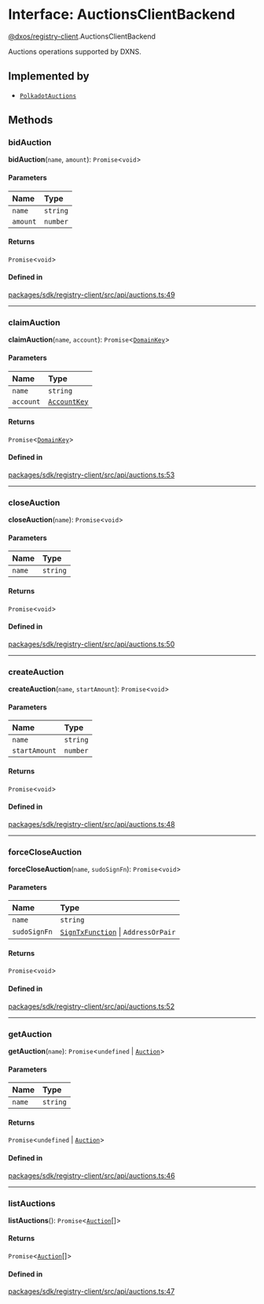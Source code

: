 # Interface: AuctionsClientBackend

[@dxos/registry-client](../modules/dxos_registry_client.md).AuctionsClientBackend

Auctions operations supported by DXNS.

## Implemented by

- [`PolkadotAuctions`](../classes/dxos_registry_client.PolkadotAuctions.md)

## Methods

### bidAuction

**bidAuction**(`name`, `amount`): `Promise`<`void`\>

#### Parameters

| Name | Type |
| :------ | :------ |
| `name` | `string` |
| `amount` | `number` |

#### Returns

`Promise`<`void`\>

#### Defined in

[packages/sdk/registry-client/src/api/auctions.ts:49](https://github.com/dxos/dxos/blob/main/packages/sdk/registry-client/src/api/auctions.ts#L49)

___

### claimAuction

**claimAuction**(`name`, `account`): `Promise`<[`DomainKey`](../classes/dxos_registry_client.DomainKey.md)\>

#### Parameters

| Name | Type |
| :------ | :------ |
| `name` | `string` |
| `account` | [`AccountKey`](../classes/dxos_registry_client.AccountKey.md) |

#### Returns

`Promise`<[`DomainKey`](../classes/dxos_registry_client.DomainKey.md)\>

#### Defined in

[packages/sdk/registry-client/src/api/auctions.ts:53](https://github.com/dxos/dxos/blob/main/packages/sdk/registry-client/src/api/auctions.ts#L53)

___

### closeAuction

**closeAuction**(`name`): `Promise`<`void`\>

#### Parameters

| Name | Type |
| :------ | :------ |
| `name` | `string` |

#### Returns

`Promise`<`void`\>

#### Defined in

[packages/sdk/registry-client/src/api/auctions.ts:50](https://github.com/dxos/dxos/blob/main/packages/sdk/registry-client/src/api/auctions.ts#L50)

___

### createAuction

**createAuction**(`name`, `startAmount`): `Promise`<`void`\>

#### Parameters

| Name | Type |
| :------ | :------ |
| `name` | `string` |
| `startAmount` | `number` |

#### Returns

`Promise`<`void`\>

#### Defined in

[packages/sdk/registry-client/src/api/auctions.ts:48](https://github.com/dxos/dxos/blob/main/packages/sdk/registry-client/src/api/auctions.ts#L48)

___

### forceCloseAuction

**forceCloseAuction**(`name`, `sudoSignFn`): `Promise`<`void`\>

#### Parameters

| Name | Type |
| :------ | :------ |
| `name` | `string` |
| `sudoSignFn` | [`SignTxFunction`](../types/dxos_registry_client.SignTxFunction.md) \| `AddressOrPair` |

#### Returns

`Promise`<`void`\>

#### Defined in

[packages/sdk/registry-client/src/api/auctions.ts:52](https://github.com/dxos/dxos/blob/main/packages/sdk/registry-client/src/api/auctions.ts#L52)

___

### getAuction

**getAuction**(`name`): `Promise`<`undefined` \| [`Auction`](dxos_registry_client.Auction.md)\>

#### Parameters

| Name | Type |
| :------ | :------ |
| `name` | `string` |

#### Returns

`Promise`<`undefined` \| [`Auction`](dxos_registry_client.Auction.md)\>

#### Defined in

[packages/sdk/registry-client/src/api/auctions.ts:46](https://github.com/dxos/dxos/blob/main/packages/sdk/registry-client/src/api/auctions.ts#L46)

___

### listAuctions

**listAuctions**(): `Promise`<[`Auction`](dxos_registry_client.Auction.md)[]\>

#### Returns

`Promise`<[`Auction`](dxos_registry_client.Auction.md)[]\>

#### Defined in

[packages/sdk/registry-client/src/api/auctions.ts:47](https://github.com/dxos/dxos/blob/main/packages/sdk/registry-client/src/api/auctions.ts#L47)
